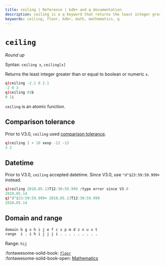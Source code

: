 ```yaml
---
title: ceiling | Reference | kdb+ and q documentation
description: ceiling is a q keyword that returns the least integer greater than its numeric argument.
keywords: ceiling, floor, kdb+, math, mathematics, q
---
```

# `ceiling`


_Round up_


Syntax: `ceiling x`, `ceiling[x]`

Returns the least integer greater than or equal to boolean or numeric `x`. 

```q
q)ceiling -2.1 0 2.1
-2 0 3
q)ceiling 01b
0 1i
```

`ceiling` is an atomic function.


## Comparison tolerance

Prior to V3.0, `ceiling` used [comparison tolerance](../basics/precision.md#comparison-tolerance).

```q
q)ceiling 2 + 10 xexp -12 -13
3 2
```


## Datetime

Prior to V3.0, `ceiling` accepted datetime. 
Since V3.0, use `"d"$23:59:59.999+` instead.

```q
q)ceiling 2010.05.13T12:30:59.999 /type error since V3.0
2010.05.14
q)"d"$23:59:59.999+ 2010.05.13T12:30:59.999
2010.05.14
```


## Domain and range

```txt
domain b g x h i j e f c s p m d z n u v t
range  i . i h i j j j i . . . . . . . . .
```
Range: `hij`


:fontawesome-solid-book: 
[`floor`](floor.md) 
<br>
:fontawesome-solid-book-open: 
[Mathematics](../basics/math.md)